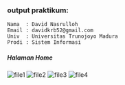 ### output praktikum:

```
Nama  : David Nasrulloh
Email : davidkrb52@gmail.com
Univ  : Universitas Trunojoyo Madura
Prodi : Sistem Informasi
```

##### Halaman Home

![file1](./screenshots/prak1.png)
![file2](./screenshots/prak2.png)
![file3](./screenshots/prak3.png)
![file4](./screenshots/prak4.png)
